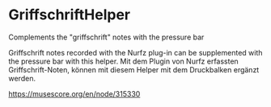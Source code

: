 # GriffschriftHelper
Complements the "griffschrift" notes with the pressure bar

Griffschrift notes recorded with the Nurfz plug-in can be supplemented with the pressure bar with this helper.
Mit dem Plugin von Nurfz erfassten Griffschrift-Noten, können mit diesem Helper mit dem Druckbalken ergänzt werden.

https://musescore.org/en/node/315330
